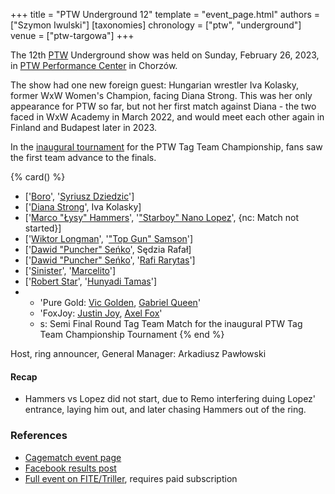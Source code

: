 +++
title = "PTW Underground 12"
template = "event_page.html"
authors = ["Szymon Iwulski"]
[taxonomies]
chronology = ["ptw", "underground"]
venue = ["ptw-targowa"]
+++

The 12th [PTW](@/o/ptw.md) Underground show was held on Sunday, February 26, 2023, in [PTW Performance Center](@/v/ptw-targowa.md) in Chorzów.

The show had one new foreign guest: Hungarian wrestler Iva Kolasky, former WxW Women's Champion, facing Diana Strong. This was her only appearance for PTW so far, but not her first match against Diana - the two faced in WxW Academy in March 2022, and would meet each other again in Finland and Budapest later in 2023.

In the [inaugural tournament](https://www.facebook.com/PrimeTimeWrestlingPL/posts/pfbid02GPtR7do2nZYvFzc4jbRLnvhSRDkD9Z1rg7kAxAp3X8YPiEoWnLKqzV2wWiqjP9GSl) for the PTW Tag Team Championship, fans saw the first team advance to the finals.

{% card() %}
- ['[Boro](@/w/boro.md)', '[Syriusz Dziedzic](@/w/dziedzic.md)']
- ['[Diana Strong](@/w/diana-strong.md)', Iva Kolasky]
- ['[Marco "Łysy" Hammers](@/w/marco-hammers.md)', '["Starboy" Nano Lopez](@/w/nano-lopez.md)',
  {nc: Match not started}]
- ['[Wiktor Longman](@/w/wiktor-longman.md)', '["Top Gun" Samson](@/w/samson.md)']
- ['[Dawid "Puncher" Seńko](@/w/puncher.md)', Sędzia Rafał]
- ['[Dawid "Puncher" Seńko](@/w/puncher.md)', '[Rafi Rarytas](@/w/rafi.md)']
- ['[Sinister](@/w/sinister.md)', '[Marcelito](@/w/marcelito.md)']
- ['[Robert Star](@/w/robert-star.md)', '[Hunyadi Tamas](@/w/hunyadi-tamas.md)']
- - 'Pure Gold: [Vic Golden](@/w/vic-golden.md), [Gabriel Queen](@/w/gabriel-queen.md)'
  - 'FoxJoy: [Justin Joy](@/w/justin-joy.md), [Axel Fox](@/w/axel-fox.md)'
  - s: Semi Final Round Tag Team Match for the inaugural PTW Tag Team Championship
      Tournament
{% end %}

Host, ring announcer, General Manager: Arkadiusz Pawłowski

#### Recap

- Hammers vs Lopez did not start, due to Remo interfering duing Lopez' entrance, laying him out, and later chasing Hammers out of the ring.

### References

* [Cagematch event page](https://www.cagematch.net/?id=1&nr=358863)
* [Facebook results post](https://www.facebook.com/PrimeTimeWrestlingPL/posts/pfbid0kFyjthd2PbGBvzF8V5szNcW5zNMsKTogAF8wYWM7jfMWg9rQVoQhd43HP4rUSjxSl)
* [Full event on FITE/Triller](https://www.trillertv.com/watch/kinguin-ptw-underground-12/2pceo/), requires paid subscription
